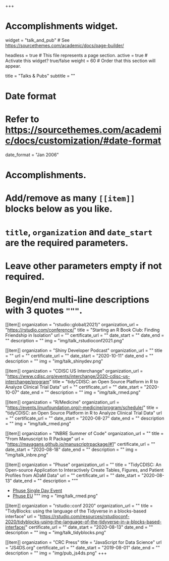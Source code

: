 +++
# Accomplishments widget.
widget = "talk_and_pub"  # See https://sourcethemes.com/academic/docs/page-builder/
  
headless = true  # This file represents a page section.
active = true  # Activate this widget? true/false
weight = 60  # Order that this section will appear.
  
title = "Talks & Pubs"
subtitle = ""
  
# Date format
#   Refer to https://sourcethemes.com/academic/docs/customization/#date-format
date_format = "Jan 2006"
  
# Accomplishments.
#   Add/remove as many `[[item]]` blocks below as you like.
#   `title`, `organization` and `date_start` are the required parameters.
#   Leave other parameters empty if not required.
#   Begin/end multi-line descriptions with 3 quotes `"""`.

[[item]]
organization = "rstudio::global(2021)"
organization_url = "https://rstudio.com/conference/"
title = "Starting an R Book Club: Finding Friendship in Isolation"
url = ""
certificate_url = ""
date_start = ""
date_end = ""
description = ""
img = "img/talk_rstudioconf2021.png"

[[item]]
organization = "Shiny Developer Podcast"
organization_url = ""
title = ""
url = ""
certificate_url = ""
date_start = "2020-10-11"
date_end = ""
description = ""
img = "img/talk_shinydev.png"

[[item]]
organization = "CDISC US Interchange"
organization_url = "https://www.cdisc.org/events/interchange/2020-cdisc-us-interchange/program"
title = "tidyCDISC: an Open Source Platform in R to Analyze Clinical Trial Data"
url = ""
certificate_url = ""
date_start = "2020-10-07"
date_end = ""
description = ""
img = "img/talk_rmed.png"

[[item]]
organization = "R/Medicine"
organization_url = "https://events.linuxfoundation.org/r-medicine/program/schedule/"
title = "tidyCDISC: an Open Source Platform in R to Analyze Clinical Trial Data"
url = ""
certificate_url = ""
date_start = "2020-08-27"
date_end = ""
description = ""
img = "img/talk_rmed.png"

[[item]]
organization = "INBRE Summer of Code"
organization_url = ""
title = "From Manuscript to R Package"
url = "https://mayagans.github.io/manuscriptrpackage/#1"
certificate_url = ""
date_start = "2020-08-18"
date_end = ""
description = ""
img = "img/talk_inbre.png"

[[item]]
organization = "Phuse"
organization_url = ""
title = "TidyCDISC: An Open-source Application to Interactively Create Tables, Figures, and Patient Profiles from ADaM Data"
url = ""
certificate_url = ""
date_start = "2020-08-13"
date_end = ""
description = """
<br/>

* [Phuse Single Day Event](https://www.phuse.eu/sde-boston)
* [Phuse EU](https://www.phuse.eu/sde-boston)
"""
img = "img/talk_rmed.png"

[[item]]
organization = "rstudio::conf 2020"
organization_url = ""
title = "TidyBlocks: using the language of the Tidyverse in a blocks-based interface"
url = "https://rstudio.com/resources/rstudioconf-2020/tidyblocks-using-the-language-of-the-tidyverse-in-a-blocks-based-interface/"
certificate_url = ""
date_start = "2020-08-13"
date_end = ""
description = ""
img = "img/talk_tidyblocks.png"

[[item]]
organization = "CRC Press"
title = "JavaScript for Data Science"
url = "JS4DS.org"
certificate_url = ""
date_start = "2019-08-01"
date_end = ""
description = ""
img = "img/pub_js4ds.png"
+++